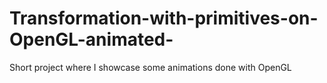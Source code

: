 # Transformation-with-primitives-on-OpenGL-animated-
Short project where I showcase some animations done with OpenGL
